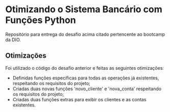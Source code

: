 # Otimizando o Sistema Bancário com Funções Python

Repositório para entrega do desafio acima citado pertencente ao bootcamp da DIO.

## Otimizações

Foi utilizado o código do desafio anterior e feitas as seguintes otimizações:
- Definidas funções específicas para todas as operações já existentes, respeitando os requisitos do projeto;
- Criadas duas novas funções 'novo_cliente' e 'nova_conta' respeitando os requisitos do projeto;
- Criadas duas funções extras para exibir os clientes e as contas existentes.